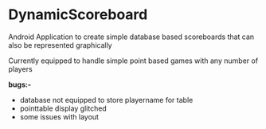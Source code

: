 # DynamicScoreboard
Android Application to create simple database based scoreboards that can also be represented graphically

Currently equipped to handle simple point based games with any number of players

**bugs:-**
<ul>
  <li>database not equipped to store playername for table</li>
  <li>pointtable display glitched</li>
  <li>some issues with layout</li>
</ul>
